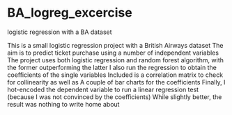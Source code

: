 # BA_logreg_excercise
logistic regression with a BA dataset

This is a small logistic regression project with a British Airways dataset
The aim is to predict ticket purchase using a number of independent variables
The project uses both logistic regression and random forest algorithm, with the former outperforming the latter
I also run the regression to obtain the coefficients of the single variables
Included is a correlation matrix to check for collinearity as well as
A couple of bar charts for the coefficients
Finally, I hot-encoded the dependent variable to run a linear regression test
(because I was not convinced by the coefficients)
While slightly better, the result was nothing to write home about
